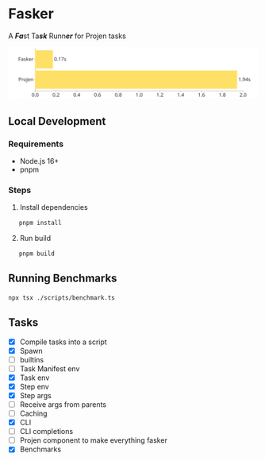 # Fasker

A ***Fa***st Ta***sk*** Runn***er*** for Projen tasks

<p align="center">
  <picture>
    <source media="(prefers-color-scheme: dark)" srcset="./assets/benchmark-dark.svg">
    <source media="(prefers-color-scheme: light)" srcset="./assets/benchmark-light.svg">
    <img alt="Bar chart with benchmark results" src="/assets/benchmark-light.svg">
  </picture>
</p>


## Local Development

### Requirements

- Node.js 16+
- pnpm

### Steps

1. Install dependencies
```sh
   pnpm install
```
2. Run build
```sh
   pnpm build
```

## Running Benchmarks

```sh
npx tsx ./scripts/benchmark.ts
```

## Tasks

- [x] Compile tasks into a script
- [x] Spawn
- [ ] builtins
- [ ] Task Manifest env
- [x] Task env
- [x] Step env
- [x] Step args
- [ ] Receive args from parents
- [ ] Caching
- [x] CLI
- [ ] CLI completions
- [ ] Projen component to make everything fasker
- [x] Benchmarks
